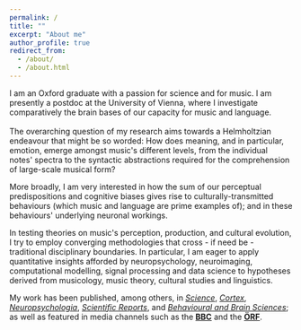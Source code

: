 ```yaml
---
permalink: /
title: ""
excerpt: "About me"
author_profile: true
redirect_from: 
  - /about/
  - /about.html
---
```


I am an Oxford graduate with a passion for science and for music. I am presently a postdoc at the University of Vienna, where I investigate comparatively the brain bases of our capacity for music and language.
<br/><br/>
The overarching question of my research aims towards a Helmholtzian endeavour that might be so worded: How does meaning, and in particular, emotion, emerge amongst music's different levels, from the individual notes' spectra to the syntactic abstractions required for the comprehension of large-scale musical form? 
&nbsp;
&nbsp;

More broadly, I am very interested in how the sum of our perceptual predispositions and cognitive biases gives rise to culturally-transmitted behaviours (which music and language are prime examples of); and in these behaviours' underlying neuronal workings.

In testing theories on music's perception, production, and cultural evolution, I try to employ converging methodologies that cross - if need be - traditional disciplinary boundaries. In particular, I am eager to apply quantitative insights afforded by neuropsychology, neuroimaging, computational modelling, signal processing and data science to hypotheses derived from musicology, music theory, cultural studies and linguistics.

My work has been published, among others, in [*Science*](https://science.sciencemag.org/content/366/6468/944), [*Cortex*](https://www.sciencedirect.com/science/article/pii/S0010945218303356?via%3Dihub), [*Neuropsychologia*](https://www.sciencedirect.com/science/article/pii/S0028393215302682), [*Scientific Reports*](https://www.nature.com/articles/s41598-018-35873-8), and [*Behavioural and Brain Sciences*](https://www.cambridge.org/core/journals/behavioral-and-brain-sciences/article/dynamic-hierarchical-cognition-music-and-language-demand-further-types-of-abstracta/2A06A50DAF15EBCC9918B86715178E01); as well as featured in media channels such as the [**BBC**](http://news.bbc.co.uk/today/hi/today/newsid_9687000/9687032.stm) and the [**ÖRF**](https://science.orf.at/v2/stories/2994714/).
